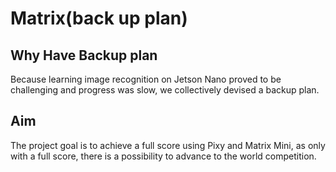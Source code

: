# Matrix(back up plan)

## Why Have Backup plan

Because learning image recognition on Jetson Nano proved to be challenging and progress was slow, we collectively devised a backup plan.

## Aim

The project goal is to achieve a full score using Pixy and Matrix Mini, as only with a full score, there is a possibility to advance to the world competition.

















































































































































































































































